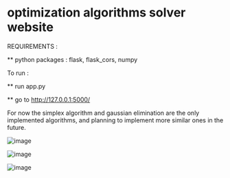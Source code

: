 # optimization algorithms solver website

REQUIREMENTS : 

** python packages : flask, flask_cors, numpy

To run :

** run app.py

** go to http://127.0.0.1:5000/

For now the simplex algorithm and gaussian elimination are the only implemented algorithms, and planning to implement more similar ones in the future.

![image](https://github.com/SIMO-007/optimization_algorithms_website/assets/105717626/f72a88b6-432d-4f19-bd2b-516f84d221fe)

![image](https://github.com/SIMO-007/optimization_algorithms_website/assets/105717626/fd5843a0-1d7b-40cf-8968-541b4bcc4bff)

![image](https://github.com/SIMO-007/optimization_algorithms_website/assets/105717626/428deeba-5d27-4c11-b0cc-9d08d626ac45)

